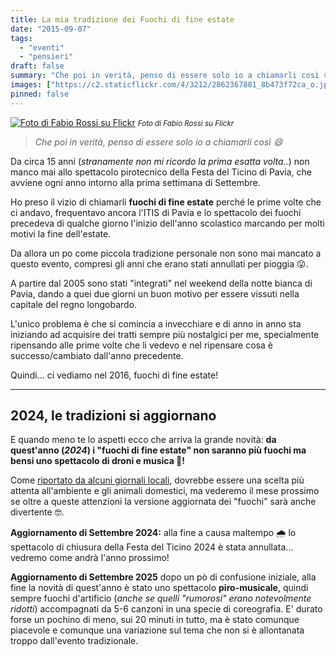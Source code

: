 ```yaml
---
title: La mia tradizione dei Fuochi di fine estate
date: "2015-09-07"
tags:
  - "eventi"
  - "pensieri"
draft: false
summary: "Che poi in verità, penso di essere solo io a chiamarli così 😄"
images: ["https://c2.staticflickr.com/4/3212/2862367881_8b473f72ca_o.jpg"]
pinned: false
---
```


[![Foto di Fabio Rossi su Flickr](https://c2.staticflickr.com/4/3212/2862367881_8b473f72ca_o.jpg)](https://www.flickr.com/photos/fabiorossi77/2862367881/) <small>_Foto di Fabio Rossi su Flickr_</small>

> _Che poi in verità, penso di essere solo io a chiamarli così 😄_

Da circa 15 anni (_stranamente non mi ricordo la prima esatta volta.._) non manco mai allo spettacolo pirotecnico della Festa del Ticino di Pavia, che avviene ogni anno intorno alla prima settimana di Settembre.

Ho preso il vizio di chiamarli **fuochi di fine estate** perché le prime volte che ci andavo, frequentavo ancora l'ITIS di Pavia e lo spettacolo dei fuochi precedeva di qualche giorno l'inizio dell'anno scolastico marcando per molti motivi la fine dell'estate.

Da allora un po come piccola tradizione personale non sono mai mancato a questo evento, compresi gli anni che erano stati annullati per pioggia 😛.

A partire dal 2005 sono stati "integrati" nel weekend della notte bianca di Pavia, dando a quei due giorni un buon motivo per essere vissuti nella capitale del regno longobardo.

L'unico problema è che si comincia a invecchiare e di anno in anno sta iniziando ad acquisire dei tratti sempre più nostalgici per me, specialmente ripensando alle prime volte che li vedevo e nel ripensare cosa è successo/cambiato dall'anno precedente.

Quindi... ci vediamo nel 2016, fuochi di fine estate!

---

## 2024, le tradizioni si aggiornano

E quando meno te lo aspetti ecco che arriva la grande novità: **da quest'anno (_2024_) i "fuochi di fine estate" non saranno più fuochi ma bensi uno spettacolo di droni e musica 🤯!**

Come [riportato da alcuni giornali locali](https://www.quatarobpavia.it/droni-luminosi-festa-del-ticino-2024/), dovrebbe essere una scelta più attenta all'ambiente e gli animali domestici, ma vederemo il mese prossimo se oltre a queste attenzioni la versione aggiornata dei "fuochi" sarà anche divertente 🤓.

**Aggiornamento di Settembre 2024:** alla fine a causa maltempo 🌧️ lo spettacolo di chiusura della Festa del Ticino 2024 è stata annullata... vedremo come andrà l'anno prossimo!

**Aggiornamento di Settembre 2025** dopo un pò di confusione iniziale, alla fine la novità di quest'anno è stato uno spettacolo **piro-musicale**, quindi sempre fuochi d'artificio (_anche se quelli "rumorosi" erano notevolmente ridotti_) accompagnati da 5-6 canzoni in una specie di coreografia. E' durato forse un pochino di meno, sui 20 minuti in tutto, ma è stato comunque piacevole e comunque una variazione sul tema che non si è allontanata troppo dall'evento tradizionale.
